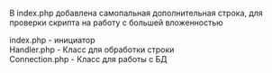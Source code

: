
В index.php добавлена самопальная дополнительная строка, для проверки скрипта на работу с большей вложенностью  

index.php - инициатор  
Handler.php - Класс для обработки строки  
Connection.php - Класс для работы с БД